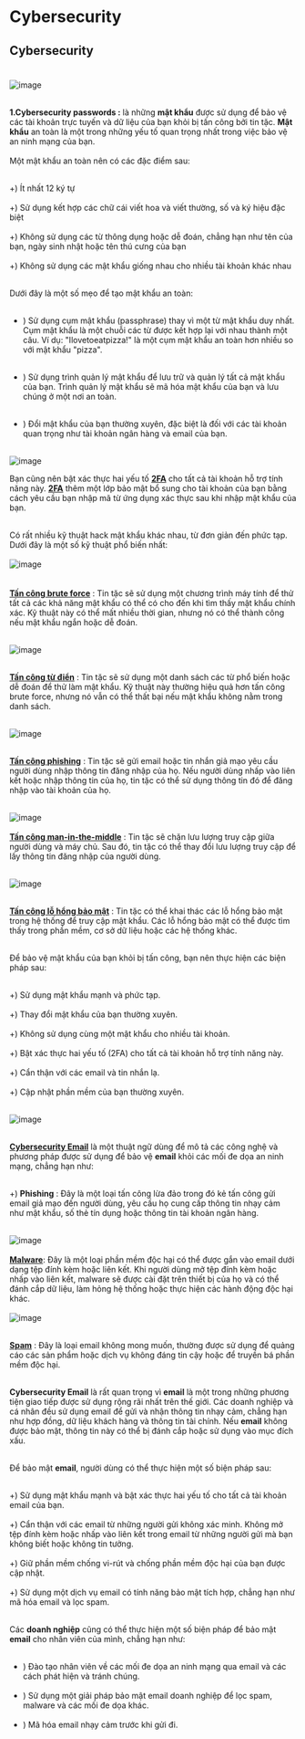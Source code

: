 # Cybersecurity
## Cybersecurity
#
![image](https://github.com/Experimenters1/Cybersecurity/assets/64000769/9210d1e5-e1ea-4e15-985f-ca15b0a4f464) <br> <br>

**1.Cybersecurity passwords :** là những **mật khẩu** được sử dụng để bảo vệ các tài khoản trực tuyến và dữ liệu của bạn khỏi bị tấn công bởi tin tặc. **Mật khẩu** an toàn là một trong những yếu tố quan trọng nhất trong việc bảo vệ an ninh mạng của bạn. <br> <br>
Một mật khẩu an toàn nên có các đặc điểm sau: <br> <br>

+) Ít nhất 12 ký tự  <br> <br>
+) Sử dụng kết hợp các chữ cái viết hoa và viết thường, số và ký hiệu đặc biệt  <br> <br>
+) Không sử dụng các từ thông dụng hoặc dễ đoán, chẳng hạn như tên của bạn, ngày sinh nhật hoặc tên thú cưng của bạn  <br> <br>
+) Không sử dụng các mật khẩu giống nhau cho nhiều tài khoản khác nhau  <br> <br>

Dưới đây là một số mẹo để tạo mật khẩu an toàn: <br><br>

+ ) Sử dụng cụm mật khẩu (passphrase) thay vì một từ mật khẩu duy nhất. Cụm mật khẩu là một chuỗi các từ được kết hợp lại với nhau thành một câu. Ví dụ: "Ilovetoeatpizza!" là một cụm mật khẩu an toàn hơn nhiều so với mật khẩu "pizza".<br><br>

+ ) Sử dụng trình quản lý mật khẩu để lưu trữ và quản lý tất cả mật khẩu của bạn. Trình quản lý mật khẩu sẽ mã hóa mật khẩu của bạn và lưu chúng ở một nơi an toàn. <br><br>

+ )  Đổi mật khẩu của bạn thường xuyên, đặc biệt là đối với các tài khoản quan trọng như tài khoản ngân hàng và email của bạn.  <br><br>

![image](https://github.com/Experimenters1/Cybersecurity/assets/64000769/29ce0679-4a4c-410b-bd7b-645243e30cc5)

Bạn cũng nên bật xác thực hai yếu tố [**2FA**](https://www.microsoft.com/vi-vn/security/business/security-101/what-is-two-factor-authentication-2fa) cho tất cả tài khoản hỗ trợ tính năng này.  [**2FA**](https://www.microsoft.com/vi-vn/security/business/security-101/what-is-two-factor-authentication-2fa) thêm một lớp bảo mật bổ sung cho tài khoản của bạn bằng cách yêu cầu bạn nhập mã từ ứng dụng xác thực sau khi nhập mật khẩu của bạn. <br><br>

Có rất nhiều kỹ thuật hack mật khẩu khác nhau, từ đơn giản đến phức tạp. Dưới đây là một số kỹ thuật phổ biến nhất: <br><br> 
![image](https://github.com/Experimenters1/Cybersecurity/assets/64000769/9847cd4e-369d-4df1-84e7-7b73c5ea7045)  <br><br>  
[**Tấn công  brute force**](https://viblo.asia/p/tan-cong-brute-force-la-gi-oOVlYbz458W) : Tin tặc sẽ sử dụng một chương trình máy tính để thử tất cả các khả năng mật khẩu có thể có cho đến khi tìm thấy mật khẩu chính xác. Kỹ thuật này có thể mất nhiều thời gian, nhưng nó có thể thành công nếu mật khẩu ngắn hoặc dễ đoán. <br><br>

![image](https://github.com/Experimenters1/Cybersecurity/assets/64000769/70ccfb1b-5bcf-460d-a068-f8d767933a1b) <br><br>

[**Tấn công từ điển**](https://cystack.net/blog/3-hinh-thuc-tan-cong-password-co-ban) : Tin tặc sẽ sử dụng một danh sách các từ phổ biến hoặc dễ đoán để thử làm mật khẩu. Kỹ thuật này thường hiệu quả hơn tấn công brute force, nhưng nó vẫn có thể thất bại nếu mật khẩu không nằm trong danh sách. <br><br>

![image](https://github.com/Experimenters1/Cybersecurity/assets/64000769/2664867e-eb81-4043-bfbd-8546d1be9a3e) <br><br>

[**Tấn công phishing**](https://soc.gov.vn/check-phishing) : Tin tặc sẽ gửi email hoặc tin nhắn giả mạo yêu cầu người dùng nhập thông tin đăng nhập của họ. Nếu người dùng nhấp vào liên kết hoặc nhập thông tin của họ, tin tặc có thể sử dụng thông tin đó để đăng nhập vào tài khoản của họ. <br><br>

![image](https://github.com/Experimenters1/Cybersecurity/assets/64000769/c2916b04-d947-4004-a6ea-cd012ff16d03) <br><br>
[**Tấn công man-in-the-middle**](https://viblo.asia/p/man-in-the-middle-attack-mitm-aWj53LMbK6m)  : Tin tặc sẽ chặn lưu lượng truy cập giữa người dùng và máy chủ. Sau đó, tin tặc có thể thay đổi lưu lượng truy cập để lấy thông tin đăng nhập của người dùng. <br><br>

![image](https://github.com/Experimenters1/Cybersecurity/assets/64000769/af581615-9dd3-4623-af5b-c76bb8e59a65) <br><br>

[**Tấn công lỗ hổng bảo mật**](https://cystack.net/blog/lo-hong-bao-mat) : Tin tặc có thể khai thác các lỗ hổng bảo mật trong hệ thống để truy cập mật khẩu. Các lỗ hổng bảo mật có thể được tìm thấy trong phần mềm, cơ sở dữ liệu hoặc các hệ thống khác. <br><br>

Để bảo vệ mật khẩu của bạn khỏi bị tấn công, bạn nên thực hiện các biện pháp sau: <br><br>

+) Sử dụng mật khẩu mạnh và phức tạp. <br><br>
+) Thay đổi mật khẩu của bạn thường xuyên. <br><br>
+) Không sử dụng cùng một mật khẩu cho nhiều tài khoản. <br><br>
+) Bật xác thực hai yếu tố (2FA) cho tất cả tài khoản hỗ trợ tính năng này. <br><br>
+) Cẩn thận với các email và tin nhắn lạ. <br><br>
+) Cập nhật phần mềm của bạn thường xuyên. <br><br>

![image](https://github.com/Experimenters1/Cybersecurity/assets/64000769/0c9fef08-7003-4ac0-8585-de69291cfa2f) <br><br>

[**Cybersecurity Email**](https://www.proofpoint.com/us/threat-reference/email-security) là một thuật ngữ dùng để mô tả các công nghệ và phương pháp được sử dụng để bảo vệ **email** khỏi các mối đe dọa an ninh mạng, chẳng hạn như: <br><br>

+) **Phishing** : Đây là một loại tấn công lừa đảo trong đó kẻ tấn công gửi email giả mạo đến người dùng, yêu cầu họ cung cấp thông tin nhạy cảm như mật khẩu, số thẻ tín dụng hoặc thông tin tài khoản ngân hàng. <br><br>

![image](https://github.com/Experimenters1/Cybersecurity/assets/64000769/768751a8-c487-420b-bf11-b66a4ecfb04a)<br><br>
[**Malware**](https://www.thegioididong.com/hoi-dap/malware-la-gi-tan-cong-phat-tan-malware-la-hinh-thuc-tan-1314306): Đây là một loại phần mềm độc hại có thể được gắn vào email dưới dạng tệp đính kèm hoặc liên kết. Khi người dùng mở tệp đính kèm hoặc nhấp vào liên kết, malware sẽ được cài đặt trên thiết bị của họ và có thể đánh cắp dữ liệu, làm hỏng hệ thống hoặc thực hiện các hành động độc hại khác.
<br><br>
![image](https://github.com/Experimenters1/Cybersecurity/assets/64000769/02355ee4-e5ef-4f57-917c-7b4facfbfc0e) <br><br>

[**Spam**](https://www.ods.vn/tai-lieu/spam-email-la-gi-cac-hinh-thuc-spam-email-thuong-gap-hien-nay.html) : Đây là loại email không mong muốn, thường được sử dụng để quảng cáo các sản phẩm hoặc dịch vụ không đáng tin cậy hoặc để truyền bá phần mềm độc hại. <br><br>

**Cybersecurity Email** là rất quan trọng vì **email** là một trong những phương tiện giao tiếp được sử dụng rộng rãi nhất trên thế giới. Các doanh nghiệp và cá nhân đều sử dụng email để gửi và nhận thông tin nhạy cảm, chẳng hạn như hợp đồng, dữ liệu khách hàng và thông tin tài chính. Nếu **email** không được bảo mật, thông tin này có thể bị đánh cắp hoặc sử dụng vào mục đích xấu. <br><br>

Để bảo mật **email**, người dùng có thể thực hiện một số biện pháp sau: <br><br>

+) Sử dụng mật khẩu mạnh và bật xác thực hai yếu tố cho tất cả tài khoản email của bạn. <br><br>
+) Cẩn thận với các email từ những người gửi không xác minh. Không mở tệp đính kèm hoặc nhấp vào liên kết trong email từ những người gửi mà bạn không biết hoặc không tin tưởng. <br><br>
+) Giữ phần mềm chống vi-rút và chống phần mềm độc hại của bạn được cập nhật. <br><br>
+) Sử dụng một dịch vụ email có tính năng bảo mật tích hợp, chẳng hạn như mã hóa email và lọc spam. <br><br>

Các **doanh nghiệp** cũng có thể thực hiện một số biện pháp để bảo mật **email** cho nhân viên của mình, chẳng hạn như: <br><br>
+ ) Đào tạo nhân viên về các mối đe dọa an ninh mạng qua email và các cách phát hiện và tránh chúng. <br><br>
+ ) Sử dụng một giải pháp bảo mật email doanh nghiệp để lọc spam, malware và các mối đe dọa khác. <br><br>
+ ) Mã hóa email nhạy cảm trước khi gửi đi. <br><br>
